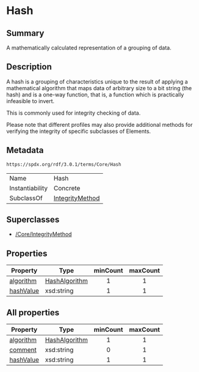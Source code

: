 <!-- Automatically generated by spec-parser v2.5.0 on 2024-08-10T18:46:28.607668+00:00 -->
<!-- SPDX-License-Identifier: Community-Spec-1.0 -->

# Hash

## Summary

A mathematically calculated representation of a grouping of data.


## Description

A hash is a grouping of characteristics unique to the result
of applying a mathematical algorithm
that maps data of arbitrary size to a bit string (the hash)
and is a one-way function, that is,
a function which is practically infeasible to invert.

This is commonly used for integrity checking of data.

Please note that different profiles may also provide additional methods for verifying the integrity of specific subclasses of Elements.


## Metadata

`https://spdx.org/rdf/3.0.1/terms/Core/Hash`


| | |
|---|---|
| Name | Hash |
| Instantiability | Concrete |
| SubclassOf | [IntegrityMethod](../Classes/IntegrityMethod.md) |


## Superclasses

* [/Core/IntegrityMethod](../../Core/Classes/IntegrityMethod.md)




## Properties

| Property | Type | minCount | maxCount |
|---|---|:---:|:---:|
| [algorithm](../Properties/algorithm.md) | [HashAlgorithm](../Vocabularies/HashAlgorithm.md) | 1 | 1 |
| [hashValue](../Properties/hashValue.md) | xsd:string | 1 | 1 |



## All properties

| Property | Type | minCount | maxCount |
|---|---|:---:|:---:|
| [algorithm](../../Core/Properties/algorithm.md) | [HashAlgorithm](../../Core/Vocabularies/HashAlgorithm.md) | 1 | 1 |
| [comment](../../Core/Properties/comment.md) | xsd:string | 0 | 1 |
| [hashValue](../../Core/Properties/hashValue.md) | xsd:string | 1 | 1 |




